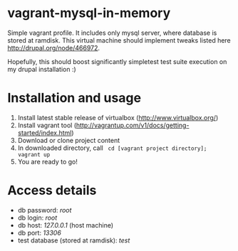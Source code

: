 vagrant-mysql-in-memory
=======================

Simple vagrant profile. It includes only mysql server, where database is stored at ramdisk. 
This virtual machine should implement tweaks listed here http://drupal.org/node/466972.

Hopefully, this should boost significantly simpletest test suite execution on my drupal installation :)

Installation and usage
=======================

1. Install latest stable release of virtualbox (http://www.virtualbox.org/)
2. Install vagrant tool (http://vagrantup.com/v1/docs/getting-started/index.html)
3. Download or clone project content
4. In downloaded directory, call 
` cd [vagrant project directory];
 vagrant up`
5. You are ready to go! 

Access details
======================
* db password: _root_
* db login: _root_
* db host: _127.0.0.1_ (host machine)
* db port: _13306_
* test database (stored at ramdisk): _test_